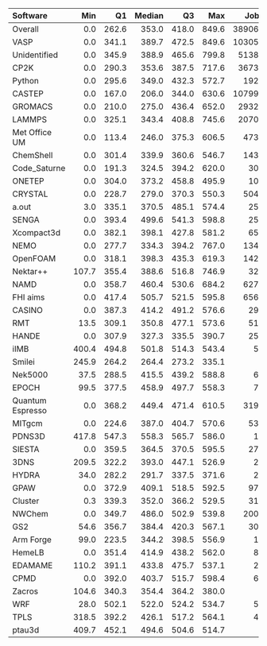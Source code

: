 | Software         |   Min |    Q1 |   Median |    Q3 |   Max |   Jobs |     Nodeh |   PercentUse |       kWh |   PercentEnergy |   Users |   Projects |
|:-----------------|------:|------:|---------:|------:|------:|-------:|----------:|-------------:|----------:|----------------:|--------:|-----------:|
| Overall          |   0.0 | 262.6 |    353.0 | 418.0 | 849.6 | 389060 | 3913108.1 |         99.1 | 1411233.8 |            98.4 |     595 |         91 |
| VASP             |   0.0 | 341.1 |    389.7 | 472.5 | 849.6 | 103059 |  827933.3 |         21.0 |  299613.4 |            20.9 |     108 |          8 |
| Unidentified     |   0.0 | 345.9 |    388.9 | 465.6 | 799.8 |  51386 |  684219.6 |         17.3 |  256858.1 |            17.9 |     198 |         66 |
| CP2K             |   0.0 | 290.3 |    353.6 | 387.5 | 717.6 |  36736 |  305689.3 |          7.7 |  102591.8 |             7.2 |      42 |          8 |
| Python           |   0.0 | 295.6 |    349.0 | 432.3 | 572.7 |   1926 |  265521.9 |          6.7 |   63082.6 |             4.4 |      17 |         10 |
| CASTEP           |   0.0 | 167.0 |    206.0 | 344.0 | 630.6 | 107997 |  190134.2 |          4.8 |   72894.9 |             5.1 |      39 |          4 |
| GROMACS          |   0.0 | 210.0 |    275.0 | 436.4 | 652.0 |  29329 |  177952.8 |          4.5 |   83262.4 |             5.8 |      29 |          6 |
| LAMMPS           |   0.0 | 325.1 |    343.4 | 408.8 | 745.6 |  20707 |  165552.2 |          4.2 |   71492.1 |             5.0 |      45 |         13 |
| Met Office UM    |   0.0 | 113.4 |    246.0 | 375.3 | 606.5 |   4733 |  136422.5 |          3.5 |   44157.3 |             3.1 |      30 |          2 |
| ChemShell        |   0.0 | 301.4 |    339.9 | 360.6 | 546.7 |   1432 |  122864.9 |          3.1 |   36202.3 |             2.5 |      10 |          3 |
| Code_Saturne     |   0.0 | 191.3 |    324.5 | 394.2 | 620.0 |    302 |  118329.4 |          3.0 |   19310.3 |             1.3 |       6 |          3 |
| ONETEP           |   0.0 | 304.0 |    373.2 | 458.8 | 495.9 |    105 |  114253.9 |          2.9 |   45406.9 |             3.2 |       5 |          1 |
| CRYSTAL          |   0.0 | 228.7 |    279.0 | 370.3 | 550.3 |   5044 |  112963.2 |          2.9 |   32157.2 |             2.2 |       6 |          2 |
| a.out            |   3.0 | 335.1 |    370.5 | 485.1 | 574.4 |    254 |   77108.1 |          2.0 |   31562.8 |             2.2 |       7 |          5 |
| SENGA            |   0.0 | 393.4 |    499.6 | 541.3 | 598.8 |    253 |   71295.1 |          1.8 |   34256.4 |             2.4 |       8 |          3 |
| Xcompact3d       |   0.0 | 382.1 |    398.1 | 427.8 | 581.2 |    650 |   62870.0 |          1.6 |   26699.0 |             1.9 |       7 |          4 |
| NEMO             |   0.0 | 277.7 |    334.3 | 394.2 | 767.0 |   1345 |   60279.0 |          1.5 |   22460.8 |             1.6 |      17 |          4 |
| OpenFOAM         |   0.0 | 318.1 |    398.3 | 435.3 | 619.3 |   1427 |   59182.3 |          1.5 |   25359.3 |             1.8 |      33 |         12 |
| Nektar++         | 107.7 | 355.4 |    388.6 | 516.8 | 746.9 |    328 |   51215.3 |          1.3 |   24711.4 |             1.7 |       7 |          4 |
| NAMD             |   0.0 | 358.7 |    460.4 | 530.6 | 684.2 |   6272 |   50328.8 |          1.3 |   22932.9 |             1.6 |      10 |          6 |
| FHI aims         |   0.0 | 417.4 |    505.7 | 521.5 | 595.8 |   6568 |   34169.0 |          0.9 |   12931.5 |             0.9 |      12 |          2 |
| CASINO           |   0.0 | 387.3 |    414.2 | 491.2 | 576.6 |    295 |   23153.1 |          0.6 |    9970.1 |             0.7 |       4 |          3 |
| RMT              |  13.5 | 309.1 |    350.8 | 477.1 | 573.6 |    513 |   21972.5 |          0.6 |   10169.8 |             0.7 |       5 |          1 |
| HANDE            |   0.0 | 307.9 |    327.3 | 335.5 | 390.7 |    253 |   18910.1 |          0.5 |    2184.9 |             0.2 |       1 |          1 |
| iIMB             | 400.4 | 494.8 |    501.8 | 514.3 | 543.4 |     53 |   18177.0 |          0.5 |    8984.1 |             0.6 |       2 |          1 |
| Smilei           | 245.9 | 264.2 |    264.4 | 273.2 | 335.1 |      6 |   16367.8 |          0.4 |    4042.1 |             0.3 |       1 |          1 |
| Nek5000          |  37.5 | 288.5 |    415.5 | 439.2 | 588.8 |     63 |   15187.2 |          0.4 |    6901.7 |             0.5 |       3 |          2 |
| EPOCH            |  99.5 | 377.5 |    458.9 | 497.7 | 558.3 |     73 |   14434.4 |          0.4 |    6184.6 |             0.4 |       5 |          1 |
| Quantum Espresso |   0.0 | 368.2 |    449.4 | 471.4 | 610.5 |   3198 |   12641.5 |          0.3 |    5283.8 |             0.4 |      14 |          2 |
| MITgcm           |   0.0 | 224.6 |    387.0 | 404.7 | 570.6 |    531 |   12479.5 |          0.3 |    4479.4 |             0.3 |       9 |          2 |
| PDNS3D           | 417.8 | 547.3 |    558.3 | 565.7 | 586.0 |     17 |    9861.4 |          0.2 |    4979.6 |             0.3 |       2 |          1 |
| SIESTA           |   0.0 | 359.5 |    364.5 | 370.5 | 595.5 |    274 |    9628.8 |          0.2 |    1147.1 |             0.1 |       6 |          2 |
| 3DNS             | 209.5 | 322.2 |    393.0 | 447.1 | 526.9 |     26 |    8928.7 |          0.2 |    2742.0 |             0.2 |       1 |          1 |
| HYDRA            |  34.0 | 282.2 |    291.7 | 337.5 | 371.6 |     23 |    8745.3 |          0.2 |    2732.2 |             0.2 |       1 |          1 |
| GPAW             |   0.0 | 372.9 |    409.1 | 518.5 | 592.5 |    971 |    6604.5 |          0.2 |    2691.3 |             0.2 |       2 |          1 |
| Cluster          |   0.3 | 339.3 |    352.0 | 366.2 | 529.5 |    316 |    5290.6 |          0.1 |    1816.6 |             0.1 |       1 |          1 |
| NWChem           |   0.0 | 349.7 |    486.0 | 502.9 | 539.8 |   2001 |    5181.7 |          0.1 |    1874.8 |             0.1 |      14 |          6 |
| GS2              |  54.6 | 356.7 |    384.4 | 420.3 | 567.1 |    301 |    4253.2 |          0.1 |    1701.3 |             0.1 |       2 |          1 |
| Arm Forge        |  99.0 | 223.5 |    344.2 | 398.5 | 556.9 |     18 |    4064.7 |          0.1 |    1462.0 |             0.1 |       5 |          4 |
| HemeLB           |   0.0 | 351.4 |    414.9 | 438.2 | 562.0 |     81 |    3255.0 |          0.1 |    1321.7 |             0.1 |       1 |          1 |
| EDAMAME          | 110.2 | 391.1 |    433.8 | 475.7 | 537.1 |     25 |    3237.2 |          0.1 |    1517.5 |             0.1 |       2 |          1 |
| CPMD             |   0.0 | 392.0 |    403.7 | 515.7 | 598.4 |     62 |    2076.3 |          0.1 |     971.5 |             0.1 |       1 |          1 |
| Zacros           | 104.6 | 340.3 |    354.4 | 364.2 | 380.0 |      8 |     197.6 |          0.0 |      47.7 |             0.0 |       1 |          1 |
| WRF              |  28.0 | 502.1 |    522.0 | 524.2 | 534.7 |     55 |     107.2 |          0.0 |      52.5 |             0.0 |       1 |          1 |
| TPLS             | 318.5 | 392.2 |    426.1 | 517.2 | 564.1 |     41 |      66.7 |          0.0 |      31.4 |             0.0 |       2 |          1 |
| ptau3d           | 409.7 | 452.1 |    494.6 | 504.6 | 514.7 |      3 |       1.1 |          0.0 |       0.6 |             0.0 |       1 |          1 |